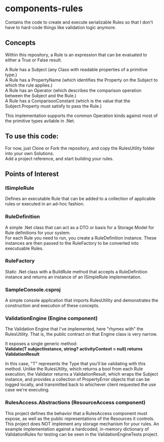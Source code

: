 # components-rules
Contains the code to create and execute serializable Rules so that I don't have to hard-code things like validation logic anymore.

## Concepts
Within this repository, a Rule is an expression that can be evaluated to either a True or False result.

A Rule has a Subject (any Class with readable properties of a primitive type.)  
A Rule has a PropertyName (which identifies the Property on the Subject to which the rule applies.)  
A Rule has an Operator (which describes the comparison operation between the Subject and the Rule.)  
A Rule has a ComparisonConstant (which is the value that the Subject.Property must satisfy to pass the Rule.)  

This implementation supports the common Operation kinds against most of the primitive types avilable in .Net.

## To use this code:
For now, just Clone or Fork the repository, and copy the RulesUtility folder into your own Solutions.  
Add a project reference, and start building your rules.

## Points of Interest

### ISimpleRule
Defines an executable Rule that can be added to a collection of applicable rules or executed in an ad-hoc fashion.

### RuleDefinition
A simple .Net class that can act as a DTO or basis for a Storage Model for Rule definitions for your system.  
For each Rule you need to run, you create a RuleDefinition instance.  These instances are then passed to the RuleFactory to be converted into executuable Rules.

### RuleFactory
Static .Net class with a BuildRule method that accepts a RuleDefinition instance and returns an instance of an ISimpleRule implementation.

### SampleConsole.csproj
A simple console application that imports RulesUtility and demonstrates the construction and execution of these concepts.

### ValidationEngine  (Engine component)
The Validation Engine that I've implemented, here "rhymes with" the RulesUtility.  That is, the public contract on that Engine class is very narrow.  

It exposes a single generic method:  
**Validate<T>(T subjectInstance, string? activityContext = null) returns ValidationResult<T>**  

In this case, "T" represents the Type that you'll be validating with this method.
Unlike the RulesUtility, which returns a bool from each Rule execution, the Validator returns a ValidationResult<T>, which wraps the Subject instance, and provides a collection of PropertyError objects that can be logged locally, and transmitted back to whichever client requested the use case we're executing.

### RulesAccess.Abstractions (ResourceAccess component)
This project defines the behavior that a RulesAccess component must expose, as well as the public representations of the Resources it controls.
This project does NOT implement any storage mechanism for your rules.
An example implementation against a hardcoded, in-memory dictionary of ValidationRules for testing can be seen in the ValidationEngineTests project.
